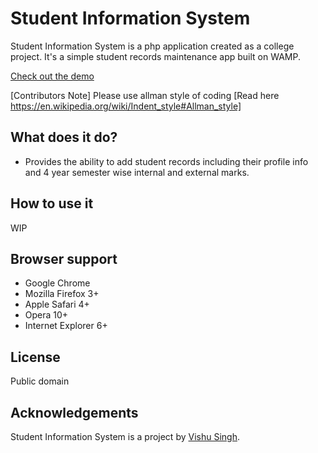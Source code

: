 Student Information System
==========================

Student Information System is a php application created as a college project. It's a simple student records maintenance app built on WAMP.

[Check out the demo](http://wpvine.com/stinfosys)

[Contributors Note]
Please use allman style of coding [Read here https://en.wikipedia.org/wiki/Indent_style#Allman_style]

What does it do?
-----------

* Provides the ability to add student records including their profile info and 4 year semester wise internal and external marks.

How to use it
-----------

WIP

Browser support
-----------

* Google Chrome
* Mozilla Firefox 3+
* Apple Safari 4+
* Opera 10+
* Internet Explorer 6+

License
-----------

Public domain

Acknowledgements
------------

Student Information System is a project by [Vishu Singh](http://github.com/vishu17).
